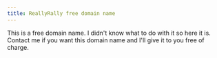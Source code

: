 ```yaml
---
title: ReallyRally free domain name
---
```




This is a free domain name. I didn't know what to do with it so here it is. Contact me if you want this domain name and 
I'll give it to you free of charge.
